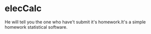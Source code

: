 elecCalc
========

He will tell you the one who have't submit it's homework.It's a simple homework statistical software.
